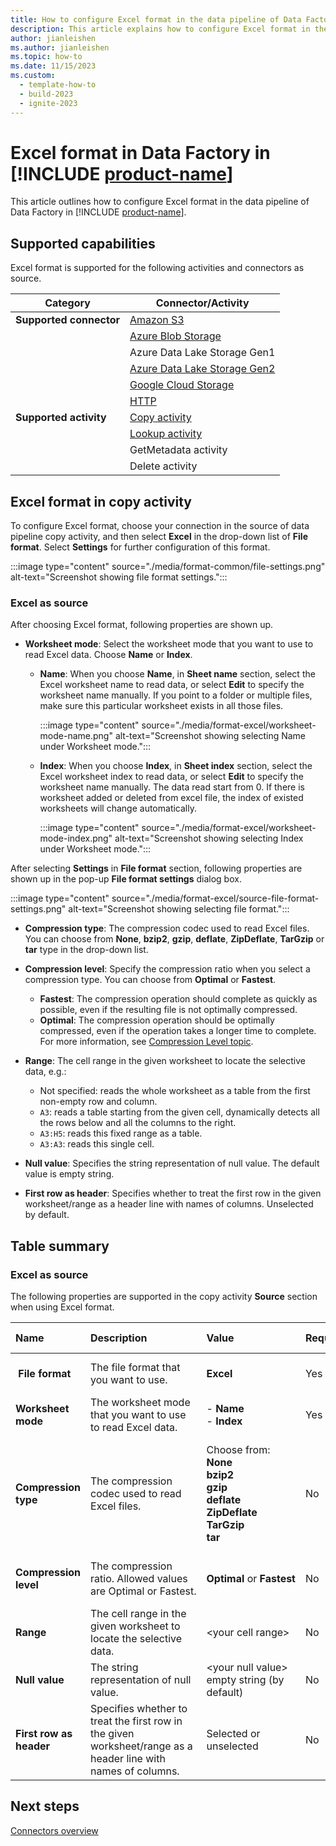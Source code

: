 ```yaml
---
title: How to configure Excel format in the data pipeline of Data Factory in Microsoft Fabric
description: This article explains how to configure Excel format in the data pipeline of Data Factory in Microsoft Fabric.
author: jianleishen
ms.author: jianleishen
ms.topic: how-to
ms.date: 11/15/2023
ms.custom:
  - template-how-to
  - build-2023
  - ignite-2023
---
```


# Excel format in Data Factory in [!INCLUDE [product-name](../includes/product-name.md)] 

This article outlines how to configure Excel format in the data pipeline of Data Factory in [!INCLUDE [product-name](../includes/product-name.md)].

## Supported capabilities

Excel format is supported for the following activities and connectors as source.

| Category | Connector/Activity | 
|---|---|
| **Supported connector** | [Amazon S3](connector-amazon-s3-copy-activity.md)|
|  | [Azure Blob Storage](connector-azure-blob-storage-copy-activity.md) |
|  | Azure Data Lake Storage Gen1 |
|  | [Azure Data Lake Storage Gen2](connector-azure-data-lake-storage-gen2-copy-activity.md)|
|  | [Google Cloud Storage](connector-google-cloud-storage-copy-activity.md) | 
|  | [HTTP](connector-http-copy-activity.md)| 
| **Supported activity** | [Copy activity](copy-data-activity.md) |
|  | [Lookup activity](lookup-activity.md) |
|  | GetMetadata activity |
|  | Delete activity | 

## Excel format in copy activity

To configure Excel format, choose your connection in the source of data pipeline copy activity, and then select **Excel** in the drop-down list of **File format**. Select **Settings** for further configuration of this format.

:::image type="content" source="./media/format-common/file-settings.png" alt-text="Screenshot showing file format settings.":::

### Excel as source 

After choosing Excel format, following properties are shown up.

- **Worksheet mode**: Select the worksheet mode that you want to use to read Excel data. Choose **Name** or **Index**.

    - **Name**: When you choose **Name**, in **Sheet name** section, select the Excel worksheet name to read data, or select **Edit** to specify the worksheet name manually. If you point to a folder or multiple files, make sure this particular worksheet exists in all those files.
    
        :::image type="content" source="./media/format-excel/worksheet-mode-name.png" alt-text="Screenshot showing selecting Name under Worksheet mode.":::

    - **Index**: When you choose **Index**, in **Sheet index** section, select the Excel worksheet index to read data, or select **Edit** to specify the worksheet name manually. The data read start from 0. If there is worksheet added or deleted from excel file, the index of existed worksheets will change automatically.
    
        :::image type="content" source="./media/format-excel/worksheet-mode-index.png" alt-text="Screenshot showing selecting Index under Worksheet mode.":::

After selecting **Settings** in **File format** section, following properties are shown up in the pop-up **File format settings** dialog box.

:::image type="content" source="./media/format-excel/source-file-format-settings.png" alt-text="Screenshot showing selecting file format.":::

- **Compression type**: The compression codec used to read Excel files.
You can choose from **None**, **bzip2**, **gzip**, **deflate**, **ZipDeflate**, **TarGzip** or **tar** type in the drop-down list.

- **Compression level**: Specify the compression ratio when you select a compression type. You can choose from **Optimal** or **Fastest**.

    - **Fastest**: The compression operation should complete as quickly as possible, even if the resulting file is not optimally compressed.
    - **Optimal**: The compression operation should be optimally compressed, even if the operation takes a longer time to complete. For more information, see [Compression Level topic](/dotnet/api/system.io.compression.compressionlevel).

- **Range**: The cell range in the given worksheet to locate the selective data, e.g.:
    - Not specified: reads the whole worksheet as a table from the first non-empty row and column.
    - `A3`: reads a table starting from the given cell, dynamically detects all the rows below and all the columns to the right.
    - `A3:H5`: reads this fixed range as a table.
    - `A3:A3`: reads this single cell.

- **Null value**: Specifies the string representation of null value. The default value is empty string.

- **First row as header**: Specifies whether to treat the first row in the given worksheet/range as a header line with names of columns. Unselected by default.


## Table summary

### Excel as source

The following properties are supported in the copy activity **Source** section when using Excel format.

|Name |Description |Value|Required |JSON script property |
|:---|:---|:---|:---|:---|
| **File format**|The file format that you want to use.| **Excel**|Yes|type (*under `datasetSettings`*):<br>Excel|
|**Worksheet mode** |The worksheet mode that you want to use to read Excel data. | - **Name**<br> - **Index**|Yes | - sheetName<br>- sheetIndex|
|**Compression type**|The compression codec used to read Excel files.|Choose from:<br>**None**<br>**bzip2** <br>**gzip**<br>**deflate**<br>**ZipDeflate**<br>**TarGzip** <br>**tar**|No|type (*under `compression`*):  <br><br>bzip2<br>gzip<br>deflate<br>ZipDeflate<br>TarGzip <br>tar|
|**Compression level** |The compression ratio. Allowed values are Optimal or Fastest.|**Optimal** or **Fastest**|No |level (*under `compression`*): <br>Fastest<br>Optimal |
|**Range**|The cell range in the given worksheet to locate the selective data.| \<your cell range\> |No | range|
|**Null value**|The string representation of null value.| \<your null value\> <br> empty string (by default) |No | nullValue|
|**First row as header**|Specifies whether to treat the first row in the given worksheet/range as a header line with names of columns.| Selected or unselected |No| firstRowAsHeader: <br> true or false (default)|

## Next steps

[Connectors overview](connector-overview.md)
